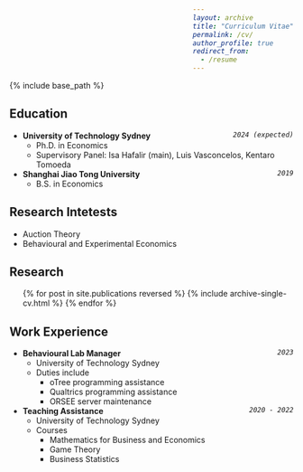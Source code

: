 ```yaml
---
layout: archive
title: "Curriculum Vitae"
permalink: /cv/
author_profile: true
redirect_from:
  - /resume
---
```


<style>
    code {
        font-style: italic;
        float: right;
    }
</style>

{% include base_path %}

## Education
- __University of Technology Sydney__ `2024 (expected)`
  - Ph.D. in Economics
  - Supervisory Panel: Isa Hafalir (main), Luis Vasconcelos, Kentaro Tomoeda
- __Shanghai Jiao Tong University__ `2019`
  - B.S. in Economics

## Research Intetests
- Auction Theory
- Behavioural and Experimental Economics

## Research
<ul>{% for post in site.publications reversed %}
  {% include archive-single-cv.html %}
{% endfor %}</ul>

## Work Experience
- __Behavioural Lab Manager__`2023`
  - University of Technology Sydney
  - Duties include
    - oTree programming assistance
    - Qualtrics programming assistance
    - ORSEE server maintenance
- __Teaching Assistance__`2020 - 2022`
  - University of Technology Sydney
  - Courses
    - Mathematics for Business and Economics
    - Game Theory
    - Business Statistics

<!--
Talks
======
  <ul>{% for post in site.talks reversed %}
    {% include archive-single-talk-cv.html  %}
  {% endfor %}</ul>
  
Teaching
======
  <ul>{% for post in site.teaching reversed %}
    {% include archive-single-cv.html %}
  {% endfor %}</ul>
-->

